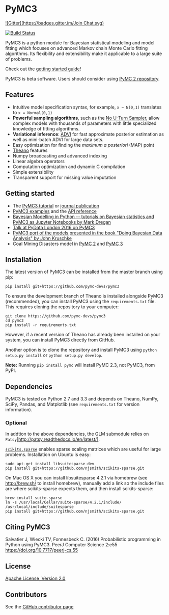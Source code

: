 # PyMC3
[![Gitter](https://badges.gitter.im/Join Chat.svg)](https://gitter.im/pymc-devs/pymc?utm_source=badge&utm_medium=badge&utm_campaign=pr-badge&utm_content=badge)

[![Build Status](https://travis-ci.org/pymc-devs/pymc3.png?branch=master)](https://travis-ci.org/pymc-devs/pymc3)

PyMC3 is a python module for Bayesian statistical modeling and model fitting which focuses on advanced Markov chain Monte Carlo fitting algorithms. Its flexibility and extensibility make it applicable to a large suite of problems.

Check out the [getting started guide](http://pymc-devs.github.io/pymc3/notebooks/getting_started.html)!

PyMC3 is beta software. Users should consider using [PyMC 2 repository](https://github.com/pymc-devs/pymc).

## Features

 * Intuitive model specification syntax, for example, `x ~ N(0,1)` translates to `x = Normal(0,1)`
 * **Powerful sampling algorithms**, such as the [No U-Turn Sampler](http://arxiv.org/abs/1111.4246), allow complex models with thousands of parameters with little specialized knowledge of fitting algorithms.
 * **Variational inference**: [ADVI](http://arxiv.org/abs/1506.03431) for fast approximate posterior estimation as well as mini-batch ADVI for large data sets.
 * Easy optimization for finding the *maximum a posteriori* (MAP) point
 * [Theano](http://deeplearning.net/software/theano/) features
  * Numpy broadcasting and advanced indexing
  * Linear algebra operators
  * Computation optimization and dynamic C compilation
 * Simple extensibility
 * Transparent support for missing value imputation

## Getting started
 * The [PyMC3 tutorial](http://pymc-devs.github.io/pymc3/getting_started/) or [journal publication](https://peerj.com/articles/cs-55/)
 * [PyMC3 examples](http://pymc-devs.github.io/pymc3/examples.html) and the [API reference](http://pymc-devs.github.io/pymc3/api.html)
 * [Bayesian Modelling in Python -- tutorials on Bayesian statistics and PyMC3 as Jupyter Notebooks by Mark Dregan](https://github.com/markdregan/Bayesian-Modelling-in-Python)
 * [Talk at PyData London 2016 on PyMC3](https://www.youtube.com/watch?v=LlzVlqVzeD8)
 * [PyMC3 port of the models presented in the book "Doing Bayesian Data Analysis" by John Kruschke](https://github.com/aloctavodia/Doing_bayesian_data_analysis)
 * Coal Mining Disasters model in [PyMC 2](https://github.com/pymc-devs/pymc/blob/master/pymc/examples/disaster_model.py) and [PyMC 3](https://github.com/pymc-devs/pymc3/blob/master/pymc3/examples/disaster_model.py)

## Installation

The latest version of PyMC3 can be installed from the master branch using pip:

```
pip install git+https://github.com/pymc-devs/pymc3
```

To ensure the development branch of Theano is installed alongside PyMC3 (recommended), you can install PyMC3 using the `requirements.txt` file. This requires cloning the repository to your computer:

```
git clone https://github.com/pymc-devs/pymc3
cd pymc3
pip install -r requirements.txt
```

However, if a recent version of Theano has already been installed on your system, you can install PyMC3 directly from GitHub.

Another option is to clone the repository and install PyMC3 using `python setup.py install` or `python setup.py develop`.

**Note:** Running `pip install pymc` will install PyMC 2.3, not PyMC3, from PyPI.

## Dependencies

PyMC3 is tested on Python 2.7 and 3.3 and depends on Theano, NumPy,
SciPy, Pandas, and Matplotlib (see `requirements.txt` for version information).

### Optional

In addtion to the above dependencies, the GLM submodule relies on
`Patsy`[http://patsy.readthedocs.io/en/latest/].

[`scikits.sparse`](https://github.com/njsmith/scikits-sparse) enables sparse scaling matrices which are useful for large problems. Installation on Ubuntu is easy:

```
sudo apt-get install libsuitesparse-dev
pip install git+https://github.com/njsmith/scikits-sparse.git
```

On Mac OS X you can install libsuitesparse 4.2.1 via homebrew (see http://brew.sh/ to install homebrew), manually add a link so the include files are where scikits-sparse expects them, and then install scikits-sparse:

```
brew install suite-sparse
ln -s /usr/local/Cellar/suite-sparse/4.2.1/include/ /usr/local/include/suitesparse
pip install git+https://github.com/njsmith/scikits-sparse.git
```

## Citing PyMC3

Salvatier J, Wiecki TV, Fonnesbeck C. (2016) Probabilistic programming in Python using PyMC3. PeerJ Computer Science 2:e55 https://doi.org/10.7717/peerj-cs.55

## License
[Apache License, Version 2.0](https://github.com/pymc-devs/pymc3/blob/master/LICENSE)

## Contributors

See the [GitHub contributor page](https://github.com/pymc-devs/pymc3/graphs/contributors)
